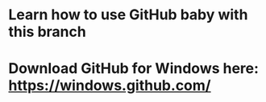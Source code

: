 Learn how to use GitHub baby with this branch
===
Download GitHub for Windows here: https://windows.github.com/
===
